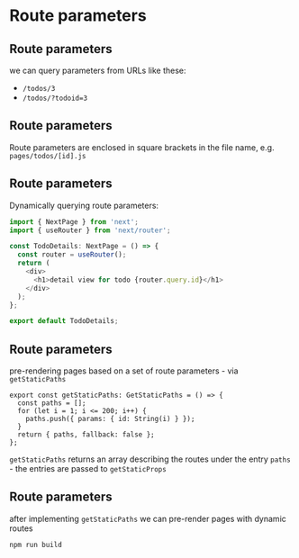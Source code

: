 # Route parameters

## Route parameters

we can query parameters from URLs like these:

- `/todos/3`
- `/todos/?todoid=3`

## Route parameters

Route parameters are enclosed in square brackets in the file name, e.g. `pages/todos/[id].js`

## Route parameters

Dynamically querying route parameters:

```js
import { NextPage } from 'next';
import { useRouter } from 'next/router';

const TodoDetails: NextPage = () => {
  const router = useRouter();
  return (
    <div>
      <h1>detail view for todo {router.query.id}</h1>
    </div>
  );
};

export default TodoDetails;
```

## Route parameters

pre-rendering pages based on a set of route parameters - via `getStaticPaths`

```tsx
export const getStaticPaths: GetStaticPaths = () => {
  const paths = [];
  for (let i = 1; i <= 200; i++) {
    paths.push({ params: { id: String(i) } });
  }
  return { paths, fallback: false };
};
```

`getStaticPaths` returns an array describing the routes under the entry `paths` - the entries are passed to `getStaticProps`

## Route parameters

after implementing `getStaticPaths` we can pre-render pages with dynamic routes

```bash
npm run build
```
